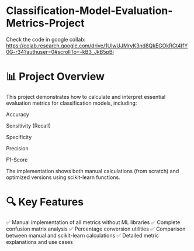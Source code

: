 # Classification-Model-Evaluation-Metrics-Project

Check the code in google collab: https://colab.research.google.com/drive/1UlwUJMryK3nd8QkEGOkRCt4IfY0G-r34?authuser=0#scrollTo=-kB3_JkB5pBi

# 📊 Project Overview
This project demonstrates how to calculate and interpret essential evaluation metrics for classification models, including:

Accuracy

Sensitivity (Recall)

Specificity

Precision

F1-Score

The implementation shows both manual calculations (from scratch) and optimized versions using scikit-learn functions.

# 🔍 Key Features
✅ Manual implementation of all metrics without ML libraries
✅ Complete confusion matrix analysis
✅ Percentage conversion utilities
✅ Comparison between manual and scikit-learn calculations
✅ Detailed metric explanations and use cases
